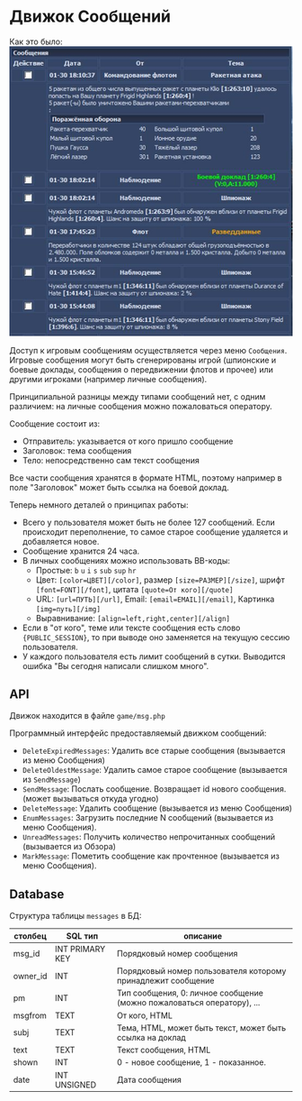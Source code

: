 # Движок Сообщений

Как это было:
![oldogame_messages](/imgstore/oldogame_messages.jpg)

Доступ к игровым сообщениям осуществляется через меню `Сообщения`. Игровые сообщения могут быть сгенерированы игрой (шпионские и боевые доклады, сообщения о передвижении флотов и прочее) или другими игроками (например личные сообщения).

Принципиальной разницы между типами сообщений нет, с одним различием: на личные сообщения можно пожаловаться оператору.

Сообщение состоит из:
- Отправитель: указывается от кого пришло сообщение
- Заголовок: тема сообщения
- Тело: непосредственно сам текст сообщения

Все части сообщения хранятся в формате HTML, поэтому например в поле "Заголовок" может быть ссылка на боевой доклад.

Теперь немного деталей о принципах работы:
- Всего у пользователя может быть не более 127 сообщений. Если происходит переполнение, то самое старое сообщение удаляется и добавляется новое.
- Сообщение хранится 24 часа.
- В личных сообщениях можно использовать BB-коды:
	- Простые: `b` `u` `i` `s` `sub` `sup` `hr`
	- Цвет: `[color=ЦВЕТ][/color]`, размер `[size=РАЗМЕР][/size]`, шрифт `[font=FONT][/font]`, цитата `[quote=От кого][/quote]`
	- URL: `[url=ПУТЬ][/url]`, Email: `[email=EMAIL][/email]`, Картинка `[img=путь][/img]`
	- Выравнивание: `[align=left,right,center][/align]`
- Если в "от кого", теме или тексте сообщения есть слово `{PUBLIC_SESSION}`, то при выводе оно заменяется на текущую сессию пользователя.
- У каждого пользователя есть лимит сообщений в сутки. Выводится ошибка "Вы сегодня написали слишком много".

## API

Движок находится в файле `game/msg.php`

Программный интерфейс предоставляемый движком сообщений:
- `DeleteExpiredMessages`: Удалить все старые сообщения (вызывается из меню Сообщения)
- `DeleteOldestMessage`: Удалить самое старое сообщение (вызывается из `SendMessage`)
- `SendMessage`: Послать сообщение. Возвращает id нового сообщения. (может вызываться откуда угодно)
- `DeleteMessage`: Удалить сообщение (вызывается из меню Сообщения)
- `EnumMessages`: Загрузить последние N сообщений (вызывается из меню Сообщения).
- `UnreadMessages`: Получить количество непрочитанных сообщений (вызывается из Обзора)
- `MarkMessage`: Пометить сообщение как прочтенное (вызывается из меню Сообщения).

## Database

Структура таблицы `messages` в БД:

|столбец|SQL тип|описание|
|---|---|---|
|msg_id|INT PRIMARY KEY|Порядковый номер сообщения|
|owner_id|INT|Порядковый номер пользователя которому принадлежит сообщение|
|pm|INT|Тип сообщения, 0: личное сообщение (можно пожаловаться оператору), ...|
|msgfrom|TEXT|От кого, HTML|
|subj|TEXT|Тема, HTML, может быть текст, может быть ссылка на доклад|
|text|TEXT|Текст сообщения, HTML|
|shown|INT|0 - новое сообщение, 1 - показанное.|
|date|INT UNSIGNED|Дата сообщения|
